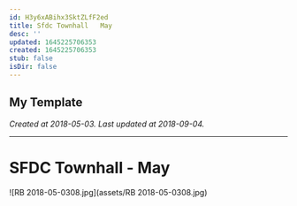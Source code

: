 ```yaml
---
id: H3y6xABihx3SktZLfF2ed
title: Sfdc Townhall   May
desc: ''
updated: 1645225706353
created: 1645225706353
stub: false
isDir: false
---
```

My Template
---

_Created at 2018-05-03._
_Last updated at 2018-09-04._




---

# SFDC Townhall - May


![RB 2018-05-0308.jpg](assets/RB 2018-05-0308.jpg)


